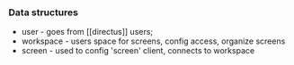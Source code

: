 ### Data structures

- user - goes from [[directus]] users;
- workspace - users space for screens, config access, organize screens
- screen - used to config 'screen' client, connects to workspace